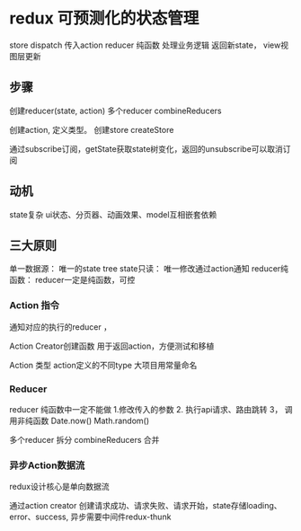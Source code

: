 # redux 可预测化的状态管理

store   dispatch 传入action reducer 纯函数 处理业务逻辑  返回新state， view视图层更新

## 步骤

创建reducer(state, action) 多个reducer combineReducers

创建action, 定义类型。 创建store createStore

通过subscribe订阅，getState获取state树变化，返回的unsubscribe可以取消订阅

## 动机

state复杂  ui状态、分页器、动画效果、model互相嵌套依赖

## 三大原则

单一数据源： 唯一的state tree
state只读： 唯一修改通过action通知
reducer纯函数： reducer一定是纯函数，可控

### Action 指令

通知对应的执行的reducer ，

Action Creator创建函数  用于返回action，方便测试和移植

Action 类型  action定义的不同type 大项目用常量命名

### Reducer 

reducer 纯函数中一定不能做 1.修改传入的参数 2. 执行api请求、路由跳转 3， 调用非纯函数 Date.now()  Math.random()

多个reducer 拆分   combineReducers 合并

### 异步Action数据流

redux设计核心是单向数据流

通过action creator 创建请求成功、请求失败、请求开始，state存储loading、error、success, 异步需要中间件redux-thunk

